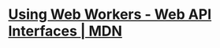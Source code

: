 # [Using Web Workers - Web API Interfaces | MDN](https://developer.mozilla.org/en-US/docs/Web/API/Web_Workers_API/Using_web_workers#Examples)
